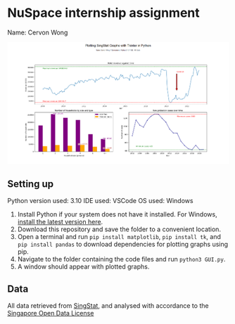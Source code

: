 # NuSpace internship assignment
Name: Cervon Wong

![A dashboard showing three graphs side by side](Thumbnail.png)

## Setting up
Python version used: 3.10
IDE used: VSCode
OS used: Windows

1. Install Python if your system does not have it installed. For Windows, [install the latest version here](https://www.python.org/downloads/).
1. Download this repository and save the folder to a convenient location.
1. Open a terminal and run `pip install matplotlib`, `pip install tk`, and `pip install pandas` to download dependencies for plotting graphs using pip.
1. Navigate to the folder containing the code files and run `python3 GUI.py`.
1. A window should appear with plotted graphs.

## Data
All data retrieved from [SingStat](https://www.singstat.gov.sg/), and analysed with accordance to the [Singapore Open Data License](https://data.gov.sg/open-data-licence)